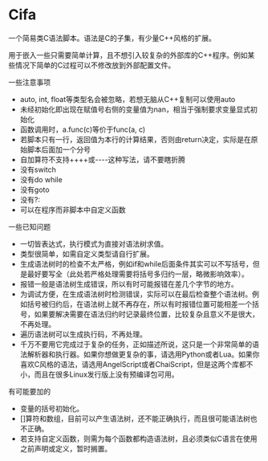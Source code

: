 # Cifa

一个简易类C语法脚本。语法是C的子集，有少量C++风格的扩展。

用于嵌入一些只需要简单计算，且不想引入较复杂的外部库的C++程序。例如某些情况下简单的C过程可以不修改放到外部配置文件。

一些注意事项

- auto, int, float等类型名会被忽略，若想无脑从C++复制可以使用auto
- 未经初始化即出现在赋值号右侧的变量值为nan，相当于强制要求变量显式初始化
- 函数调用时，a.func(c)等价于func(a, c)
- 若脚本只有一行，返回值为本行的计算结果，否则由return决定，实际是在原始脚本后面加一个分号
- 自加算符不支持++++或----这种写法，请不要瞎折腾
- 没有switch
- 没有do while
- 没有goto
- 没有?:
- 可以在程序而非脚本中自定义函数

一些已知问题

- 一切皆表达式，执行模式为直接对语法树求值。
- 类型很简单，如需自定义类型请自行扩展。
- 生成语法树时的检查不太严格，例如if和while后面条件其实可以不写括号，但是最好要写全（此处若严格处理需要将括号多归约一层，略微影响效率）。
- 报错一般是语法树生成错误，所以有时可能报错在差几个字节的地方。
- 为调试方便，在生成语法树时检测错误，实际可以在最后检查整个语法树。例如括号被归约后，在语法树上就不再存在，所以有时报错位置可能相差一个括号，如果要解决需要在语法归约时记录最终位置，比较复杂且意义不是很大，不再处理。
- 遍历语法树可以生成执行码，不再处理。
- 千万不要用它完成过于复杂的任务，正如描述所说，这只是一个非常简单的语法解析器和执行器。如果你想做更复杂的事，请选用Python或者Lua。如果你喜欢C风格的语法，请选用AngelScript或者ChaiScript，但是这两个库都不小，而且在很多Linux发行版上没有预编译包可用。

有可能要加的

- 变量的括号初始化。
- []算符和数组，目前可以产生语法树，还不能正确执行，而且很可能语法树也不正确。
- 若支持自定义函数，则需为每个函数都构造语法树，且必须类似C语言在使用之前声明或定义，暂时搁置。
